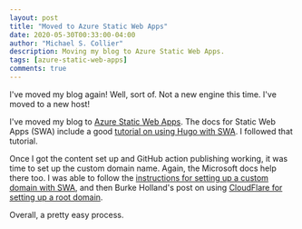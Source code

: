 ```yaml
---
layout: post
title: "Moved to Azure Static Web Apps"
date: 2020-05-30T00:33:00-04:00
author: "Michael S. Collier"
description: Moving my blog to Azure Static Web Apps.
tags: [azure-static-web-apps]
comments: true
---
```


I've moved my blog again!  Well, sort of.  Not a new engine this time.  I've moved to a new host!

I've moved my blog to [Azure Static Web Apps](https://docs.microsoft.com/azure/static-web-apps/). The docs for Static Web Apps (SWA) include a good [tutorial on using Hugo with SWA](https://docs.microsoft.com/azure/static-web-apps/publish-hugo).  I followed that tutorial.

Once I got the content set up and GitHub action publishing working, it was time to set up the custom domain name.  Again, the Microsoft docs help there too.  I was able to follow the [instructions for setting up a custom domain with SWA](https://docs.microsoft.com/azure/static-web-apps/custom-domain), and then Burke Holland's post on using [CloudFlare for setting up a root domain](https://burkeholland.github.io/posts/static-app-root-domain/).

Overall, a pretty easy process.